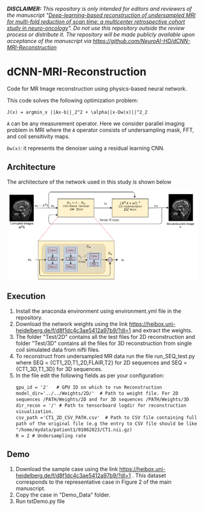_**DISCLAIMER:** This repository is only intended for editors and reviewers of the manuscript "<ins>Deep-learning-based reconstruction of undersampled MRI for multi-fold reduction of scan time: a multicenter retrospective cohort study in neuro-oncology</ins>". Do not use this repository outside the review process or distribute it. The repository will be made publicly available upon acceptance of the manuscript via https://github.com/NeuroAI-HD/dCNN-MRI-Reconstruction_

# dCNN-MRI-Reconstruction
Code for MR Image reconstruction using physics-based neural network.


This code solves the following optimization problem:

    J(x) = argmin_x ||Ax-b||_2^2 + \alpha||x-Dw(x)||^2_2 

 `A` can be any measurement operator. Here we consider parallel imaging problem in MRI where
 the `A` operator consists of undersampling mask, FFT, and coil sensitivity maps.

`Dw(x)`: it represents the denoiser using a residual learning CNN.



## Architecture

The architecture of the network used in this study is shown below
<p align="center">
  <img src="img/Architecture_2.png" width="1000px" alt=""> 
</p>

## Execution

1. Install the anaconda environment using environment.yml file in the repository.
2. Download the network weights using the link https://heibox.uni-heidelberg.de/f/d8f1dc4c3ae5412a97b9/?dl=1  and extract the weights.
3. The folder "Test/2D" contains all the test files for 2D reconstruction and folder "Test/3D" contains all the files for 3D reconstruction from single coil simulated data from nifti files.
4. To reconstruct from undersampled MR data run the file run_SEQ_test.py  where SEQ = {CT1_2D,T1_2D,FLAIR,T2} for 2D sequences and SEQ = {CT1_3D,T1_3D} for 3D sequences.
5. In the file edit the following fields as per your configuration:
    ~~~
    gpu_id = '2'   # GPU ID on which to run Reconstruction
    model_dir='../../Weights/2D/'  # Path to weight file. For 2D sequences /PATH/Weights/2D and for 3D sequences /PATH/Weights/3D
    dir_recon = '/' # Path to tensorboard logdir for reconstruction visualization.
    csv_path ='CT1_2D_CSV_PATH.csv'  # Path to CSV file containing full path of the original file (e.g the entry to CSV file should be like "/home/mydata/patient1/01062023/CT1.nii.gz)
    R = 2 # Undersampling rate
    ~~~
## Demo

1. Download the sample case using the link https://heibox.uni-heidelberg.de/f/d8f1dc4c3ae5412a97b9/?dl=1 . This dataset corresponds to the representative case in Figure 2 of the main manuscript.
2. Copy the case in "Demo_Data" folder.
3. Run tstDemo.py file 
